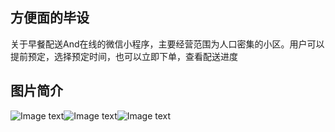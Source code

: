 ## 方便面的毕设
关于早餐配送And在线的微信小程序，主要经营范围为人口密集的小区。用户可以提前预定，选择预定时间，也可以立即下单，查看配送进度
## 图片简介
![Image text](https://github.com/DuncanPlayer/quickearly/blob/master/imgposition/early.JPG)![Image text](https://github.com/DuncanPlayer/quickearly/blob/master/imgposition/detail.JPG)![Image text](https://github.com/DuncanPlayer/quickearly/blob/master/imgposition/qrCode.JPG)
